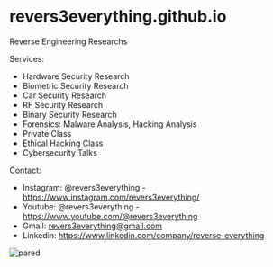 # revers3everything.github.io
Reverse Engineering Researchs

Services:

  - Hardware Security Research
  - Biometric Security Research
  - Car Security Research
  - RF Security Research
  - Binary Security Research
  - Forensics: Malware Analysis, Hacking Analysis
  - Private Class
  - Ethical Hacking Class
  - Cybersecurity Talks

Contact:

  - Instagram: @revers3everything - https://www.instagram.com/revers3everything/
  - Youtube: @revers3everything - https://www.youtube.com/@revers3everything
  - Gmail: revers3everything@gmail.com
  - Linkedin: https://www.linkedin.com/company/reverse-everything
    


![pared](https://github.com/revers3everything/revers3everything.github.io/assets/164106282/bd06e219-efd9-4a20-a9a2-90ead22a07c2)
